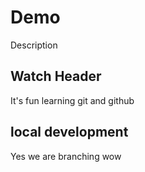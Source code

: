 # Demo
Description
## Watch Header
It's fun learning git and github


## local development

Yes we are branching wow